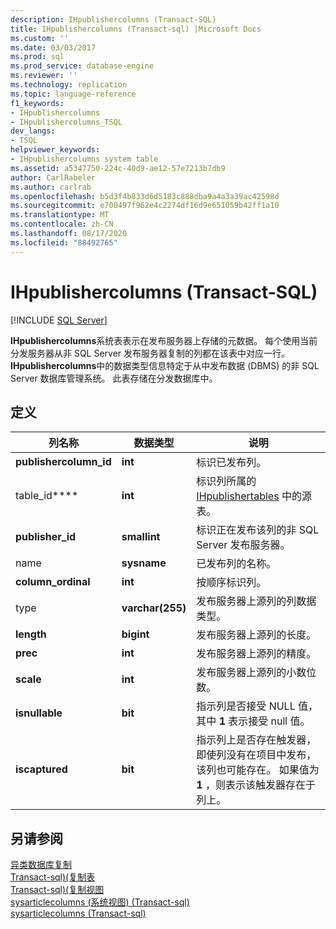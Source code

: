 ```yaml
---
description: IHpublishercolumns (Transact-SQL)
title: IHpublishercolumns (Transact-sql) |Microsoft Docs
ms.custom: ''
ms.date: 03/03/2017
ms.prod: sql
ms.prod_service: database-engine
ms.reviewer: ''
ms.technology: replication
ms.topic: language-reference
f1_keywords:
- IHpublishercolumns
- IHpublishercolumns_TSQL
dev_langs:
- TSQL
helpviewer_keywords:
- IHpublishercolumns system table
ms.assetid: a5347750-224c-40d9-ae12-57e7213b7db9
author: CarlRabeler
ms.author: carlrab
ms.openlocfilehash: b5d3f4b833d6d5183c888dba9a4a3a39ac42598d
ms.sourcegitcommit: e700497f962e4c2274df16d9e651059b42ff1a10
ms.translationtype: MT
ms.contentlocale: zh-CN
ms.lasthandoff: 08/17/2020
ms.locfileid: "88492765"
---
```

# <a name="ihpublishercolumns-transact-sql"></a>IHpublishercolumns (Transact-SQL)
[!INCLUDE [SQL Server](../../includes/applies-to-version/sqlserver.md)]

  **IHpublishercolumns**系统表表示在发布服务器上存储的元数据。 每个使用当前分发服务器从非 SQL Server 发布服务器复制的列都在该表中对应一行。 **IHpublishercolumns**中的数据类型信息特定于从中发布数据 (DBMS) 的非 SQL Server 数据库管理系统。 此表存储在分发数据库中。  
  
## <a name="definition"></a>定义  
  
|列名称|数据类型|说明|  
|-----------------|---------------|-----------------|  
|**publishercolumn_id**|**int**|标识已发布列。|  
|table_id****|**int**|标识列所属的 [IHpublishertables](../../relational-databases/system-tables/ihpublishertables-transact-sql.md) 中的源表。|  
|**publisher_id**|**smallint**|标识正在发布该列的非 SQL Server 发布服务器。|  
|name|**sysname**|已发布列的名称。|  
|**column_ordinal**|**int**|按顺序标识列。|  
|type|**varchar(255)**|发布服务器上源列的列数据类型。|  
|**length**|**bigint**|发布服务器上源列的长度。|  
|**prec**|**int**|发布服务器上源列的精度。|  
|**scale**|**int**|发布服务器上源列的小数位数。|  
|**isnullable**|**bit**|指示列是否接受 NULL 值，其中 **1** 表示接受 null 值。|  
|**iscaptured**|**bit**|指示列上是否存在触发器，即使列没有在项目中发布，该列也可能存在。 如果值为 **1** ，则表示该触发器存在于列上。|  
  
## <a name="see-also"></a>另请参阅  
 [异类数据库复制](../../relational-databases/replication/non-sql/heterogeneous-database-replication.md)   
 [Transact-sql&#41;&#40;复制表 ](../../relational-databases/system-tables/replication-tables-transact-sql.md)   
 [Transact-sql&#41;&#40;复制视图 ](../../relational-databases/system-views/replication-views-transact-sql.md)   
 [sysarticlecolumns &#40;系统视图&#41; &#40;Transact-sql&#41;](../../relational-databases/system-views/sysarticlecolumns-system-view-transact-sql.md)   
 [sysarticlecolumns &#40;Transact-sql&#41;](../../relational-databases/system-tables/sysarticlecolumns-transact-sql.md)  
  
  
